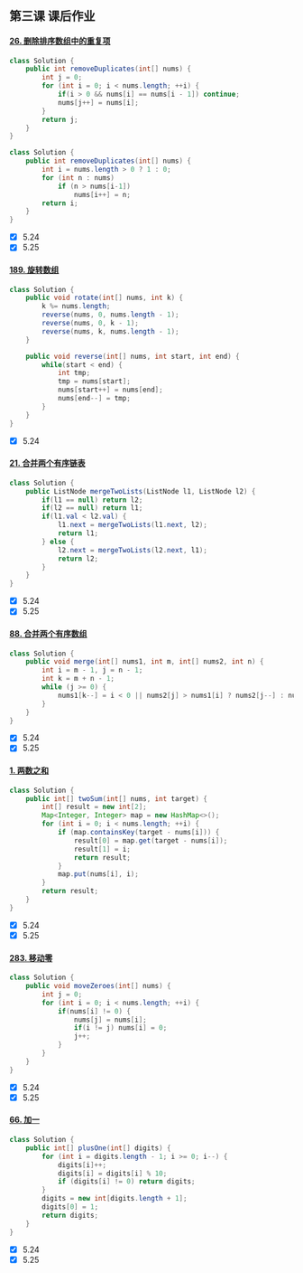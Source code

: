## 第三课 课后作业

#### [26. 删除排序数组中的重复项](https://leetcode-cn.com/problems/remove-duplicates-from-sorted-array/)

```java
class Solution {
    public int removeDuplicates(int[] nums) {
        int j = 0;
        for (int i = 0; i < nums.length; ++i) {
            if(i > 0 && nums[i] == nums[i - 1]) continue;
            nums[j++] = nums[i];
        }
        return j;
    }
}
```

```java
class Solution {
    public int removeDuplicates(int[] nums) {
        int i = nums.length > 0 ? 1 : 0;
        for (int n : nums)
            if (n > nums[i-1])
                nums[i++] = n;
        return i;
    }
}
```

- [x] 5.24
- [x] 5.25

#### [189. 旋转数组](https://leetcode-cn.com/problems/rotate-array/)

```java
class Solution {
    public void rotate(int[] nums, int k) {
        k %= nums.length;
        reverse(nums, 0, nums.length - 1);
        reverse(nums, 0, k - 1);
        reverse(nums, k, nums.length - 1);
    }

    public void reverse(int[] nums, int start, int end) {
        while(start < end) {
            int tmp;
            tmp = nums[start];
            nums[start++] = nums[end];
            nums[end--] = tmp;
        }
    }
}
```

- [x] 5.24

#### [21. 合并两个有序链表](https://leetcode-cn.com/problems/merge-two-sorted-lists/)

```java
class Solution {
    public ListNode mergeTwoLists(ListNode l1, ListNode l2) {
        if(l1 == null) return l2;
        if(l2 == null) return l1;
        if(l1.val < l2.val) {
            l1.next = mergeTwoLists(l1.next, l2);
            return l1;
        } else {
            l2.next = mergeTwoLists(l2.next, l1);
            return l2;
        }
    }
}
```

- [x] 5.24
- [x] 5.25

#### [88. 合并两个有序数组](https://leetcode-cn.com/problems/merge-sorted-array/)

```java
class Solution {
    public void merge(int[] nums1, int m, int[] nums2, int n) {
        int i = m - 1, j = n - 1;
        int k = m + n - 1;
        while (j >= 0) {
            nums1[k--] = i < 0 || nums2[j] > nums1[i] ? nums2[j--] : nums1[i--];
        } 
    }
}
```

- [x] 5.24
- [x] 5.25

#### [1. 两数之和](https://leetcode-cn.com/problems/two-sum/)

```java
class Solution {
    public int[] twoSum(int[] nums, int target) {
        int[] result = new int[2];
        Map<Integer, Integer> map = new HashMap<>();
        for (int i = 0; i < nums.length; ++i) {
            if (map.containsKey(target - nums[i])) {
                result[0] = map.get(target - nums[i]);
                result[1] = i;
                return result;
            }
            map.put(nums[i], i);
        }
        return result;
    }
}
```

- [x] 5.24
- [x] 5.25

#### [283. 移动零](https://leetcode-cn.com/problems/move-zeroes/)

```java
class Solution {
    public void moveZeroes(int[] nums) {
        int j = 0;
        for (int i = 0; i < nums.length; ++i) {
            if(nums[i] != 0) {
                nums[j] = nums[i];
                if(i != j) nums[i] = 0;
                j++;
            }
        }
    }
}
```

- [x] 5.24
- [x] 5.25

#### [66. 加一](https://leetcode-cn.com/problems/plus-one/)

```java
class Solution {
    public int[] plusOne(int[] digits) {
        for (int i = digits.length - 1; i >= 0; i--) {
            digits[i]++;
            digits[i] = digits[i] % 10;
            if (digits[i] != 0) return digits;
        }
        digits = new int[digits.length + 1];
        digits[0] = 1;
        return digits; 
    }
}
```

- [x] 5.24
- [x] 5.25